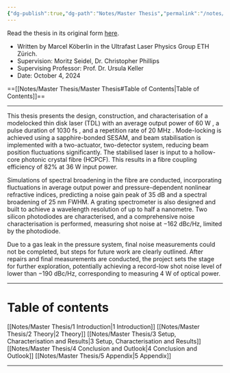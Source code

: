 ```yaml
---
{"dg-publish":true,"dg-path":"Notes/Master Thesis","permalink":"/notes/master-thesis/","updated":"2025-07-03T20:20:02.058+02:00"}
---
```



Read the thesis in its original form [here](https://github.com/MarcelKoeberlin/Master_Thesis_Report).

- Written by Marcel Köberlin in the Ultrafast Laser Physics Group ETH Zürich.
- Supervision: Moritz Seidel, Dr. Christopher Phillips 
- Supervising Professor: Prof. Dr. Ursula Keller
- Date: October 4, 2024
  
==[[Notes/Master Thesis/Master Thesis#Table of Contents\|Table of Contents]]==

---
This thesis presents the design, construction, and characterisation of a modelocked thin disk laser (TDL) with an average output power of $60$ W , a pulse duration of $1030$ fs , and a repetition rate of $20$ MHz . Mode-locking is achieved using a sapphire-bonded SESAM, and beam stabilisation is implemented with a two-actuator, two-detector system, reducing beam position fluctuations significantly. The stabilised laser is input to a hollow-core photonic crystal fibre (HCPCF). This results in a fibre coupling efficiency of $82 \%$ at $36$ W input power.

Simulations of spectral broadening in the fibre are conducted, incorporating fluctuations in average output power and pressure-dependent nonlinear refractive indices, predicting a noise gain peak of $35$ dB and a spectral broadening of $25$ nm FWHM. A grating spectrometer is also designed and built to achieve a wavelength resolution of up to half a nanometre. Two silicon photodiodes are characterised, and a comprehensive noise characterisation is performed, measuring shot noise at $-162 \mathrm{~dBc} / \mathrm{Hz}$, limited by the photodiode.

Due to a gas leak in the pressure system, final noise measurements could not be completed, but steps for future work are clearly outlined. After repairs and final measurements are conducted, the project sets the stage for further exploration, potentially achieving a record-low shot noise level of lower than $-190$ dBc/Hz, corresponding to measuring $4$ W of optical power.

---
# Table of contents
[[Notes/Master Thesis/1 Introduction\|1 Introduction]]
[[Notes/Master Thesis/2 Theory\|2 Theory]]
[[Notes/Master Thesis/3 Setup, Characterisation and Results\|3 Setup, Characterisation and Results]]
[[Notes/Master Thesis/4 Conclusion and Outlook\|4 Conclusion and Outlook]]
[[Notes/Master Thesis/5 Appendix\|5 Appendix]]

---